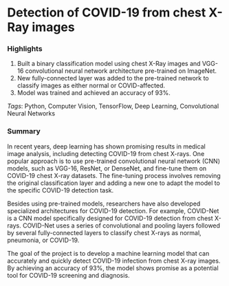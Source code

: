 # Detection of COVID-19 from chest X-Ray images

### Highlights
1) Built a binary classification model using chest X-Ray images and VGG-16 convolutional neural network architecture pre-trained on ImageNet.
2) New fully-connected layer was added to the pre-trained network to classify images as either normal or COVID-affected.
3) Model was trained and achieved an accuracy of 93%.

*Tags*: Python, Computer Vision, TensorFlow, Deep Learning, Convolutional Neural Networks

### Summary
In recent years, deep learning has shown promising results in medical image analysis, including detecting COVID-19 from chest X-rays. One popular approach is to use pre-trained convolutional neural network (CNN) models, such as VGG-16, ResNet, or DenseNet, and fine-tune them on COVID-19 chest X-ray datasets. The fine-tuning process involves removing the original classification layer and adding a new one to adapt the model to the specific COVID-19 detection task.

Besides using pre-trained models, researchers have also developed specialized architectures for COVID-19 detection. For example, COVID-Net is a CNN model specifically designed for COVID-19 detection from chest X-rays. COVID-Net uses a series of convolutional and pooling layers followed by several fully-connected layers to classify chest X-rays as normal, pneumonia, or COVID-19.

The goal of the project is to develop a machine learning model that can accurately and quickly detect COVID-19 infection from chest X-ray images. By achieving an accuracy of 93%, the model shows promise as a potential tool for COVID-19 screening and diagnosis.
